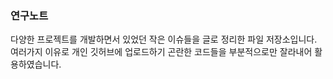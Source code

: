### 연구노트 ###

다양한 프로젝트를 개발하면서 있었던 작은 이슈들을 글로 정리한 파일 저장소입니다.
여러가지 이유로 개인 깃허브에 업로드하기 곤란한 코드들을 부분적으로만 잘라내어 활용하였습니다.